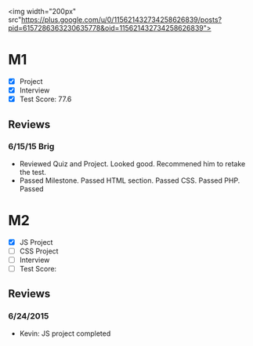 <img width="200px" src"https://plus.google.com/u/0/115621432734258626839/posts?pid=6157286363230635778&oid=115621432734258626839">

# M1

- [x] Project 
- [x] Interview
- [x] Test Score: 77.6

## Reviews

### 6/15/15 Brig
- Reviewed Quiz and Project. Looked good. Recommened him to retake the test.
- Passed Milestone. Passed HTML section. Passed CSS. Passed PHP. Passed

# M2

- [x] JS Project 
- [ ] CSS Project 
- [ ] Interview
- [ ] Test Score: 

## Reviews

### 6/24/2015

- Kevin: JS project completed
